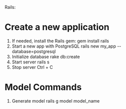 Rails:

# Create a new application
1. If needed, install the Rails gem:
    gem install rails
2. Start a new app with PostgreSQL
    rails new my_app --database=postgresql
3. Initialize database
    rake db:create
4. Start server
    rails s
5. Stop server
    Ctrl + C

# Model Commands
1. Generate model
    rails g model model_name